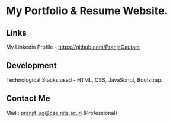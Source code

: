 # My Portfolio & Resume Website.


## Links

My Linkedin Profile - https://github.com/PranjitGautam <br>

## Development

Technological Stacks used - HTML, CSS, JavaScript, Bootstrap.



## Contact Me

Mail  : pranjit_ug@cse.nits.ac.in (Professional) 
